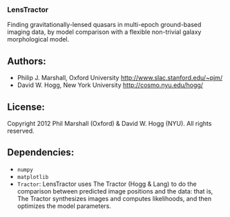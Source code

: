 ### LensTractor

Finding gravitationally-lensed quasars in multi-epoch ground-based
imaging data, by model comparison with a flexible non-trivial galaxy
morphological model.

## Authors:

* Philip J. Marshall, Oxford University
  <http://www.slac.stanford.edu/~pjm/>
* David W. Hogg, New York University
  <http://cosmo.nyu.edu/hogg/>

## License:

Copyright 2012 Phil Marshall (Oxford) & David W. Hogg (NYU).  All
rights reserved.

## Dependencies:

* `numpy`
* `matplotlib`
* `Tractor`: LensTractor uses The Tractor (Hogg & Lang) to do the
  comparison between predicted image positions and the data: that is,
  The Tractor synthesizes images and computes likelihoods, and then 
  optimizes the model parameters.
